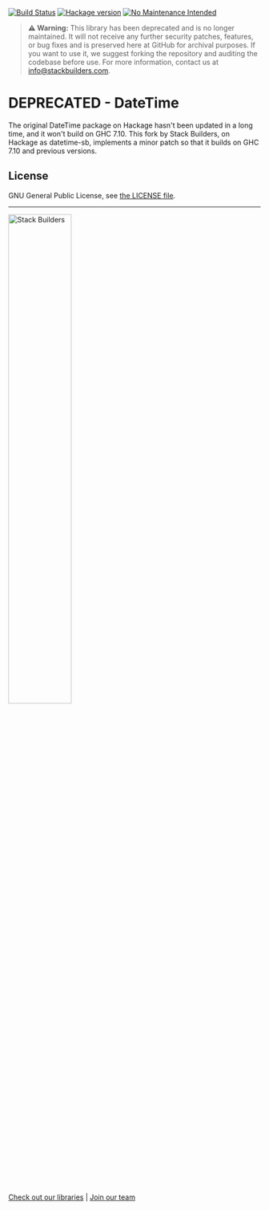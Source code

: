 [![Build Status](https://travis-ci.org/stackbuilders/datetime.svg?branch=master)](https://travis-ci.org/stackbuilders/datetime) [![Hackage version](https://img.shields.io/hackage/v/datetime-sb.svg)](http://hackage.haskell.org/package/datetime-sb)
[![No Maintenance Intended](http://unmaintained.tech/badge.svg)](http://unmaintained.tech/)

> **⚠️ Warning:** This library has been deprecated and is no longer maintained. It will not receive any further security patches, features, or bug fixes and is preserved here at GitHub for archival purposes. If you want to use it, we suggest forking the repository and auditing the codebase before use. For more information, contact us at info@stackbuilders.com.

# DEPRECATED - DateTime

The original DateTime package on Hackage hasn't been updated in a long
time, and it won't build on GHC 7.10. This fork by Stack Builders, on
Hackage as datetime-sb, implements a minor patch so that it builds on
GHC 7.10 and previous versions.

## License

GNU General Public License, see [the LICENSE file](COPYING).

---
<img src="https://cdn.stackbuilders.com/media/images/Sb-supports.original.png" alt="Stack Builders" width="50%"></img>  
[Check out our libraries](https://github.com/stackbuilders/) | [Join our team](https://www.stackbuilders.com/join-us/)